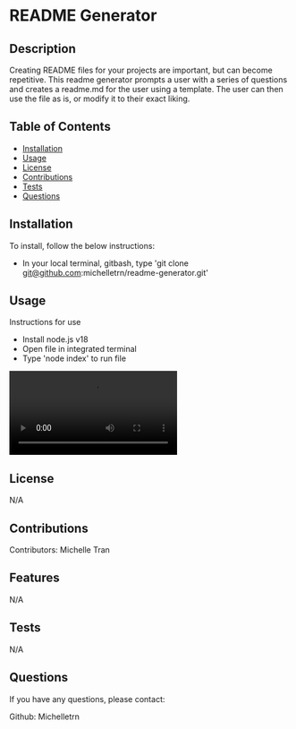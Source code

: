 # README Generator

  ## Description
  
  Creating README files for your projects are important, but can become repetitive. This readme generator prompts a user with a series of questions and creates a readme.md for the user using a template. The user can then use the file as is, or modify it to their exact liking. 
  
  ## Table of Contents 
  
  - [Installation](#installation)
  - [Usage](#usage)
  - [License](#license)
  - [Contributions](#contributions)
  - [Tests](#tests)
  - [Questions](#questions)
  
  
  ## Installation
  To install, follow the below instructions:
  - In your local terminal, gitbash, type 'git clone git@github.com:michelletrn/readme-generator.git'

  ## Usage
  Instructions for use
  - Install node.js v18
  - Open file in integrated terminal
  - Type 'node index' to run file

  ![demo video](./assets/readme-demo.mp4)
 
  ## License
  N/A
  
  ## Contributions
  Contributors: Michelle Tran
  
  ## Features
  
  N/A

  ## Tests

  N/A
    
  ## Questions
  If you have any questions, please contact:
  
  Github: Michelletrn
  